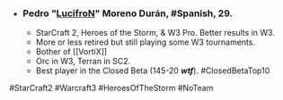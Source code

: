 -   ### Pedro "[LucifroN](https://liquipedia.net/starcraft2/LucifroN)" Moreno Durán, #Spanish, 29.
    -   StarCraft 2, Heroes of the Storm, & W3 Pro. Better results in W3.
    -   More or less retired but still playing some W3 tournaments.
    -   Bother of [[VortiX]]
    -   Orc in W3, Terran in SC2.
    -   Best player in the Closed Beta (145-20 ***wtf***). #ClosedBetaTop10 

#StarCraft2 #Warcraft3 #HeroesOfTheStorm #NoTeam 